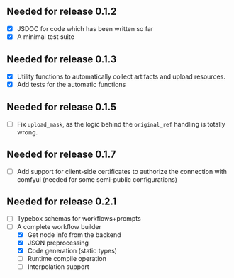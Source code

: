 ## Needed for release 0.1.2

- [x] JSDOC for code which has been written so far
- [x] A minimal test suite

## Needed for release 0.1.3

- [x] Utility functions to automatically collect artifacts and upload resources.
- [x] Add tests for the automatic functions

## Needed for release 0.1.5

- [ ] Fix `upload_mask`, as the logic behind the `original_ref` handling is totally wrong.

## Needed for release 0.1.7

- [ ] Add support for client-side certificates to authorize the connection with comfyui (needed for some semi-public configurations)

## Needed for release 0.2.1

- [ ] Typebox schemas for workflows+prompts
- [ ] A complete workflow builder
  - [x] Get node info from the backend
  - [x] JSON preprocessing
  - [x] Code generation (static types)
  - [ ] Runtime compile operation
  - [ ] Interpolation support
